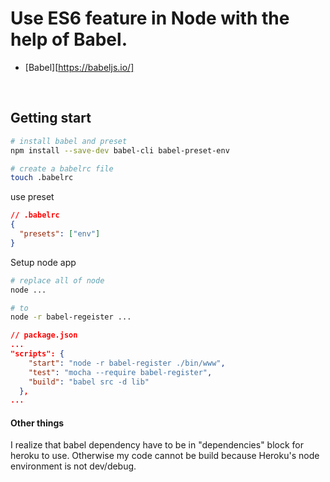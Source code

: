 # Use ES6 feature in Node with the help of Babel.

- [Babel][https://babeljs.io/]

  ​

## Getting start

```bash
# install babel and preset
npm install --save-dev babel-cli babel-preset-env   
```



```bash
# create a babelrc file
touch .babelrc
```



use preset

```json
// .babelrc
{
  "presets": ["env"]
}
```



Setup node app

```bash
# replace all of node
node ...

# to 
node -r babel-regeister ...
```



```json
// package.json
...
"scripts": {
    "start": "node -r babel-register ./bin/www",
    "test": "mocha --require babel-register",
    "build": "babel src -d lib"
  },
...
```



#### Other things

I realize that babel dependency have to be in "dependencies" block for heroku to use. Otherwise my code cannot be build because Heroku's node environment is not dev/debug.